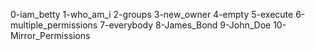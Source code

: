 0-iam_betty
1-who_am_i
2-groups
3-new_owner
4-empty
5-execute
6-multiple_permissions
7-everybody
8-James_Bond
9-John_Doe
10-Mirror_Permissions